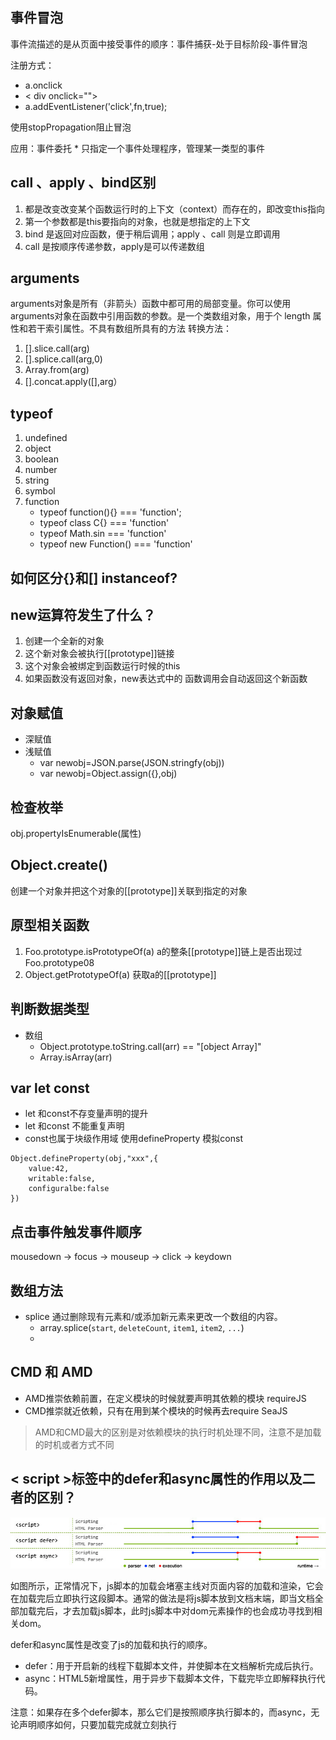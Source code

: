 

## 事件冒泡
事件流描述的是从页面中接受事件的顺序：事件捕获-处于目标阶段-事件冒泡

注册方式：

* a.onclick
* < div onclick="">
* a.addEventListener('click',fn,true);

使用stopPropagation阻止冒泡

应用：事件委托
	* 只指定一个事件处理程序，管理某一类型的事件

## call 、apply 、bind区别
1. 都是改变改变某个函数运行时的上下文（context）而存在的，即改变this指向
2. 第一个参数都是this要指向的对象，也就是想指定的上下文
3. bind 是返回对应函数，便于稍后调用；apply 、call 则是立即调用
4. call 是按顺序传递参数，apply是可以传递数组

## arguments
arguments对象是所有（非箭头）函数中都可用的局部变量。你可以使用arguments对象在函数中引用函数的参数。是一个类数组对象，用于个 length 属性和若干索引属性。不具有数组所具有的方法
转换方法：

1. [].slice.call(arg)
2. [].splice.call(arg,0)
3. Array.from(arg)
4. [].concat.apply([],arg）

## typeof
1. undefined
2. object
3. boolean
4. number
5. string
6. symbol
7. function
	* typeof function(){} === 'function';
	* typeof class C{} === 'function'
	* typeof Math.sin === 'function'
	* typeof new Function() === 'function'

## 如何区分{}和[] instanceof?

## new运算符发生了什么？
1. 创建一个全新的对象
2. 这个新对象会被执行[[prototype]]链接
3. 这个对象会被绑定到函数运行时候的this
4. 如果函数没有返回对象，new表达式中的 函数调用会自动返回这个新函数

## 对象赋值
* 深赋值
* 浅赋值
	* var newobj=JSON.parse(JSON.stringfy(obj))
	* var newobj=Object.assign({},obj)

## 检查枚举
obj.propertyIsEnumerable(属性) 


## Object.create()
创建一个对象并把这个对象的[[prototype]]关联到指定的对象

## 原型相关函数
1. Foo.prototype.isPrototypeOf(a)  a的整条[[prototype]]链上是否出现过Foo.prototype08
2. Object.getPrototypeOf(a) 获取a的[[prototype]]

## 判断数据类型
* 数组
	* Object.prototype.toString.call(arr) == "[object Array]"
	* Array.isArray(arr)	 

## var let const
* let 和const不存变量声明的提升
* let 和const 不能重复声明
* const也属于块级作用域
使用defineProperty 模拟const

```
Object.defineProperty(obj,"xxx",{
	value:42,
	writable:false,
	configuralbe:false
})
```

## 点击事件触发事件顺序
mousedown -> focus  -> mouseup -> click -> keydown 

## 数组方法
* splice 通过删除现有元素和/或添加新元素来更改一个数组的内容。
	* array.splice(`start`, `deleteCount`, `item1`, `item2`, `...`)
	* 

## CMD 和 AMD
* AMD推崇依赖前置，在定义模块的时候就要声明其依赖的模块  requireJS
* CMD推崇就近依赖，只有在用到某个模块的时候再去require  SeaJS

> AMD和CMD最大的区别是对依赖模块的执行时机处理不同，注意不是加载的时机或者方式不同
  

## < script >标签中的defer和async属性的作用以及二者的区别？



![](../img/2.png)

如图所示，正常情况下，js脚本的加载会堵塞主线对页面内容的加载和渲染，它会在加载完后立即执行这段脚本。通常的做法是将js脚本放到文档末端，即当文档全部加载完后，才去加载js脚本，此时js脚本中对dom元素操作的也会成功寻找到相关dom。

defer和async属性是改变了js的加载和执行的顺序。

* defer：用于开启新的线程下载脚本文件，并使脚本在文档解析完成后执行。 
* async：HTML5新增属性，用于异步下载脚本文件，下载完毕立即解释执行代码。 

注意：如果存在多个defer脚本，那么它们是按照顺序执行脚本的，而async，无论声明顺序如何，只要加载完成就立刻执行